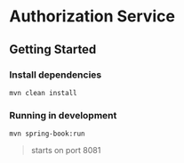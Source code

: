 # Authorization Service

## Getting Started

### Install dependencies

```
mvn clean install
```

### Running in development

```
mvn spring-book:run
```

> starts on port 8081

